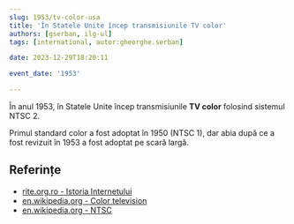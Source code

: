 ```yaml
---
slug: 1953/tv-color-usa
title: 'În Statele Unite încep transmisiunile TV color'
authors: [gserban, ilg-ul]
tags: [international, autor:gheorghe.serban]

date: 2023-12-29T18:20:11

event_date: '1953'

---
```


În anul 1953, în Statele Unite încep transmisiunile **TV color** folosind
sistemul NTSC 2.

<!-- truncate -->

Primul standard color a fost adoptat în 1950 (NTSC 1), dar abia după ce a
fost revizuit în 1953 a fost adoptat pe scară largă.

## Referințe

- [rite.org.ro - Istoria Internetului](https://rite.org.ro/istoria-internetului/)
- [en.wikipedia.org - Color television](https://en.wikipedia.org/wiki/Color_television)
- [en.wikipedia.org - NTSC](https://en.wikipedia.org/wiki/NTSC)
